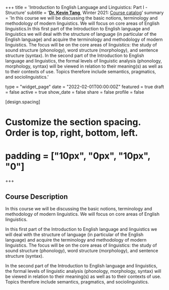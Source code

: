 +++
title = 'Introduction to English Language and Linguistics: Part I -Structure'
subtitle = '[**Dr. Kevin Tang**](https://slam.phil.hhu.de/authors/kevin/), Winter 2021: [Course catalog](https://lsf.hhu.de/qisserver/rds?state=verpublish&status=init&vmfile=no&moduleCall=webInfo&publishConfFile=webInfo&publishSubDir=veranstaltung&veranstaltung.veranstid=215719)'
summary = 'In this course we will be discussing the basic notions, terminology and methodology of modern linguistics. We will focus on core areas of English linguistics.In this first part of the Introduction to English language and linguistics we will deal with the structure of language (in particular of the English language) and acquire the terminology and methodology of modern linguistics. The focus will be on the core areas of linguistics: the study of sound structure (phonology), word structure (morphology), and sentence structure (syntax). In the second part of the Introduction to English language and linguistics, the formal levels of linguistic analysis (phonology, morphology, syntax) will be viewed in relation to their meaning(s) as well as to their contexts of use. Topics therefore include semantics, pragmatics, and sociolinguistics.'

type = "widget_page"
date = "2022-02-01T00:00:00Z"
featured = true
draft = false
active = true
show_date = false
share = false
profile = false

[design.spacing]
  # Customize the section spacing. Order is top, right, bottom, left.
  # padding = ["10px", "0px", "10px", "0"]

+++

## Course Description

In this course we will be discussing the basic notions, terminology and methodology of modern linguistics. We will focus on core areas of English linguistics.

In this first part of the Introduction to English language and linguistics we will deal with the structure of language (in particular of the English language) and acquire the terminology and methodology of modern linguistics. The focus will be on the core areas of linguistics: the study of sound structure (phonology), word structure (morphology), and sentence structure (syntax).

In the second part of the Introduction to English language and linguistics, the formal levels of linguistic analysis (phonology, morphology, syntax) will be viewed in relation to their meaning(s) as well as to their contexts of use. Topics therefore include semantics, pragmatics, and sociolinguistics.
